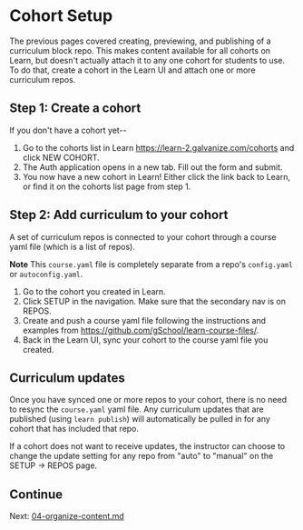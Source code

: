 # Cohort Setup

The previous pages covered creating, previewing, and publishing of a curriculum block repo. This makes content available for all cohorts on Learn, but doesn't actually attach it to any one cohort for students to use. To do that, create a cohort in the Learn UI and attach one or more curriculum repos.

## Step 1: Create a cohort

If you don't have a cohort yet--

1. Go to the cohorts list in Learn https://learn-2.galvanize.com/cohorts and click NEW COHORT.
2. The Auth application opens in a new tab. Fill out the form and submit.
3. You now have a new cohort in Learn! Either click the link back to Learn, or find it on the cohorts list page from step 1.

## Step 2: Add curriculum to your cohort

A set of curriculum repos is connected to your cohort through a course yaml file (which is a list of repos).

**Note**
This `course.yaml` file is completely separate from a repo's `config.yaml` or `autoconfig.yaml`.

1. Go to the cohort you created in Learn.
2. Click SETUP in the navigation. Make sure that the secondary nav is on REPOS.
3. Create and push a course yaml file following the instructions and examples from https://github.com/gSchool/learn-course-files/.
4. Back in the Learn UI, sync your cohort to the course yaml file you created.

## Curriculum updates

Once you have synced one or more repos to your cohort, there is no need to resync the `course.yaml` yaml file. Any curriculum updates that are published (using `learn publish`) will automatically be pulled in for any cohort that has included that repo.

If a cohort does not want to receive updates, the instructor can choose to change the update setting for any repo from "auto" to "manual" on the SETUP -> REPOS page.

## Continue

Next: [04-organize-content.md](04-organize-content.md)
